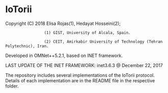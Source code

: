 # IoTorii

Copyright (C) 2018 Elisa Rojas(1), Hedayat Hosseini(2);

                     (1) GIST, University of Alcala, Spain.
                     
                     (2) CEIT, Amirkabir University of Technology (Tehran Polytechnic), Iran.
                     
Developed in OMNet++5.2.1, based on INET framework.

LAST UPDATE OF THE INET FRAMEWORK: inet3.6.3 @ December 22, 2017

The repository includes several implementations of the IoTorii protocol. Details of each implementation are in the README file in the respective folder.
